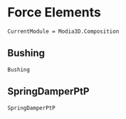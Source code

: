 # Force Elements

```@meta
CurrentModule = Modia3D.Composition
```

## Bushing

```@docs
Bushing
```


## SpringDamperPtP

```@docs
SpringDamperPtP
```
